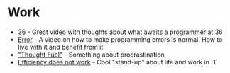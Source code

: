 # Work

* [36](https://www.youtube.com/watch?v=nIFClfBXuIQ) - Great video with thoughts about what awaits a programmer at 36
* [Error](https://www.youtube.com/watch?v=4srVRott8uU) - A video on how to make programming errors is normal. How to live with it and benefit from it
* ["Thought Fuel"](https://youtu.be/fWR5SFhBUWc) - Something about procrastination
* [Efficiency does not work](https://www.youtube.com/watch?v=K6oZuB8_dU8) - Cool "stand-up" about life and work in IT
